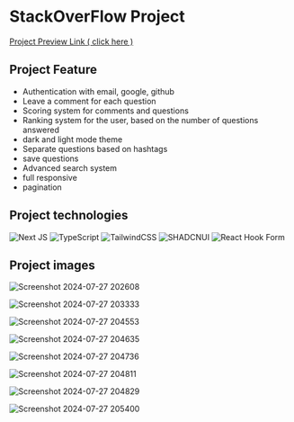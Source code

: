 # StackOverFlow Project 
[Project Preview Link ( click here )](https://stackoverflow-clone-git-main-alifcpr.vercel.app/)
<h2>Project Feature</h2>

 - Authentication with email, google, github
 - Leave a comment for each question
 - Scoring system for comments and questions
 - Ranking system for the user, based on the number of questions answered
 - dark and light mode theme
 - Separate questions based on hashtags
 - save questions
 - Advanced search system
 - full responsive
 - pagination


<h2>Project technologies</h2>

![Next JS](https://img.shields.io/badge/Next-black?style=for-the-badge&logo=next.js&logoColor=white)  ![TypeScript](https://img.shields.io/badge/typescript-%23007ACC.svg?style=for-the-badge&logo=typescript&logoColor=white) ![TailwindCSS](https://img.shields.io/badge/tailwindcss-%2338B2AC.svg?style=for-the-badge&logo=tailwind-css&logoColor=white) ![SHADCNUI](https://img.shields.io/badge/shadcn%20ui-black?style=for-the-badge&logoColor=white ) ![React Hook Form](https://img.shields.io/badge/React%20Hook%20Form-%23EC5990.svg?style=for-the-badge&logo=reacthookform&logoColor=white)

<h2>Project images</h2>

![Screenshot 2024-07-27 202608](https://github.com/user-attachments/assets/0577c739-0b1f-4045-ae41-cd41d9f76b81)

![Screenshot 2024-07-27 203333](https://github.com/user-attachments/assets/75c3a005-e877-4b5d-a5b1-f8557361edf3)

![Screenshot 2024-07-27 204553](https://github.com/user-attachments/assets/f162ea04-4c4f-400d-891c-ff19fa0f025e)

![Screenshot 2024-07-27 204635](https://github.com/user-attachments/assets/98ba43ad-c059-49fe-bf69-571bcabb38fa)

![Screenshot 2024-07-27 204736](https://github.com/user-attachments/assets/d6cc32bd-55ec-4a8d-992b-c1d0545bc9cc)

![Screenshot 2024-07-27 204811](https://github.com/user-attachments/assets/068aa57c-ccf4-42d9-8607-bc0b98280d4f)

![Screenshot 2024-07-27 204829](https://github.com/user-attachments/assets/280668dd-6abc-4f62-b37c-78231bd5693c)

![Screenshot 2024-07-27 205400](https://github.com/user-attachments/assets/528cf0ce-6575-4fdb-98fb-6d08c1735072)



